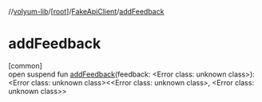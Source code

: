 //[volyum-lib](../../../index.md)/[[root]](../index.md)/[FakeApiClient](index.md)/[addFeedback](add-feedback.md)

# addFeedback

[common]\
open suspend fun [addFeedback](add-feedback.md)(feedback: &lt;Error class: unknown class&gt;): &lt;Error class: unknown class&gt;&lt;&lt;Error class: unknown class&gt;, &lt;Error class: unknown class&gt;&gt;
